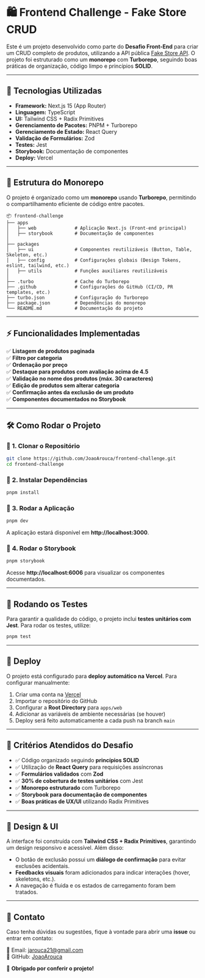 # 🛍️ Frontend Challenge - Fake Store CRUD

Este é um projeto desenvolvido como parte do **Desafio Front-End** para criar um CRUD completo de produtos, utilizando a API pública [Fake Store API](https://fakestoreapi.com/). O projeto foi estruturado como um **monorepo** com **Turborepo**, seguindo boas práticas de organização, código limpo e princípios **SOLID**.

---

## 🚀 Tecnologias Utilizadas

- **Framework:** Next.js 15 (App Router)
- **Linguagem:** TypeScript
- **UI:** Tailwind CSS + Radix Primitives
- **Gerenciamento de Pacotes:** PNPM + Turborepo
- **Gerenciamento de Estado:** React Query
- **Validação de Formulários:** Zod
- **Testes:** Jest
- **Storybook:** Documentação de componentes
- **Deploy:** Vercel

---

## 📁 Estrutura do Monorepo

O projeto é organizado como um **monorepo** usando **Turborepo**, permitindo o compartilhamento eficiente de código entre pacotes.

```
📦 frontend-challenge
├── apps
│   ├── web              # Aplicação Next.js (Front-end principal)
│   ├── storybook        # Documentação de componentes
│
├── packages
│   ├── ui               # Componentes reutilizáveis (Button, Table, Skeleton, etc.)
│   ├── config           # Configurações globais (Design Tokens, eslint, tailwind, etc.)
│   ├── utils            # Funções auxiliares reutilizáveis
│
├── .turbo               # Cache do Turborepo
├── .github              # Configurações do GitHub (CI/CD, PR templates, etc.)
├── turbo.json           # Configuração do Turborepo
├── package.json         # Dependências do monorepo
└── README.md            # Documentação do projeto
```

---

## ⚡️ Funcionalidades Implementadas

✅ **Listagem de produtos paginada**  
✅ **Filtro por categoria**  
✅ **Ordenação por preço**  
✅ **Destaque para produtos com avaliação acima de 4.5**  
✅ **Validação no nome dos produtos (máx. 30 caracteres)**  
✅ **Edição de produtos sem alterar categoria**  
✅ **Confirmação antes da exclusão de um produto**  
✅ **Componentes documentados no Storybook**

---

## 🛠️ Como Rodar o Projeto

### 🔹 **1. Clonar o Repositório**

```sh
git clone https://github.com/JoaoArouca/frontend-challenge.git
cd frontend-challenge
```

### 🔹 **2. Instalar Dependências**

```sh
pnpm install
```

### 🔹 **3. Rodar a Aplicação**

```sh
pnpm dev
```

A aplicação estará disponível em **http://localhost:3000**.

### 🔹 **4. Rodar o Storybook**

```sh
pnpm storybook
```

Acesse **http://localhost:6006** para visualizar os componentes documentados.

---

## 🧪 Rodando os Testes

Para garantir a qualidade do código, o projeto inclui **testes unitários com Jest**. Para rodar os testes, utilize:

```sh
pnpm test
```

---

## 🚀 Deploy

O projeto está configurado para **deploy automático na Vercel**. Para configurar manualmente:

1. Criar uma conta na [Vercel](https://vercel.com/)
2. Importar o repositório do GitHub
3. Configurar a **Root Directory** para `apps/web`
4. Adicionar as variáveis de ambiente necessárias (se houver)
5. Deploy será feito automaticamente a cada push na branch `main`

---

## 📜 Critérios Atendidos do Desafio

- ✅ Código organizado seguindo **princípios SOLID**
- ✅ Utilização de **React Query** para requisições assíncronas
- ✅ **Formulários validados** com **Zod**
- ✅ **30% de cobertura de testes unitários** com Jest
- ✅ **Monorepo estruturado** com Turborepo
- ✅ **Storybook para documentação de componentes**
- ✅ **Boas práticas de UX/UI** utilizando Radix Primitives

---

## 🎨 Design & UI

A interface foi construída com **Tailwind CSS + Radix Primitives**, garantindo um design responsivo e acessível. Além disso:

- O botão de exclusão possui um **diálogo de confirmação** para evitar exclusões acidentais.
- **Feedbacks visuais** foram adicionados para indicar interações (hover, skeletons, etc.).
- A navegação é fluida e os estados de carregamento foram bem tratados.

---

## 📩 Contato

Caso tenha dúvidas ou sugestões, fique à vontade para abrir uma **issue** ou entrar em contato:

📧 Email: [jarouca21@gmail.com](mailto:jarouca21@gmail.com)  
🐙 GitHub: [JoaoArouca](https://github.com/JoaoArouca)

🚀 **Obrigado por conferir o projeto!**
